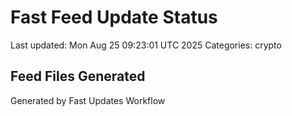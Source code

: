 # Fast Feed Update Status
Last updated: Mon Aug 25 09:23:01 UTC 2025
Categories: crypto

## Feed Files Generated

Generated by Fast Updates Workflow
